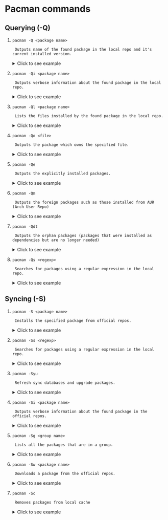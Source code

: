 # Pacman commands

## Querying (-Q)

1. `pacman -Q <package name>`

        Outputs name of the found package in the local repo and it's current installed version. 
    <details>
    <summary>Click to see example</summary>
    $ pacman -Q xclip </br>
    xclip 0.13-3
    </details>

2. `pacman -Qi <package name>`

        Outputs verbose information about the found package in the local repo.
    <details>
    <summary>Click to see example</summary>
    $ pacman -Qi xclip </br>
    Name            : xclip </br>
    Version         : 0.13-3 </br>
    Description     : Command line interface to the X11 clipboard </br>
    Architecture    : x86_64 </br>
    URL             : https://github.com/astrand/xclip </br>
    Licenses        : GPL </br>
    Groups          : None </br>
    Provides        : None </br>
    Depends On      : libxmu </br>
    Optional Deps   : None </br>
    Required By     : None </br>
    Optional For    : None </br>
    Conflicts With  : None </br>
    Replaces        : None </br>
    Installed Size  : 34.39 KiB </br>
    Packager        : Felix Yan <felixonmars@archlinux.org> </br>
    Build Date      : Sat 16 May 2020 03:56:14 PM UTC </br>
    Install Date    : Sun 21 Feb 2021 11:09:59 AM UTC </br>
    Install Reason  : Explicitly installed </br>
    Install Script  : No </br>
    Validated By    : Signature </br>
    </details>

3. `pacman -Ql <package name>`

        Lists the files installed by the found package in the local repo.
    <details>
    <summary>Click to see example</summary>
    $ pacman -Ql xclip </br>
    xclip /usr/ </br>
    xclip /usr/bin/ </br>
    xclip /usr/bin/xclip </br>
    xclip /usr/bin/xclip-copyfile </br>
    xclip /usr/bin/xclip-cutfile </br>
    xclip /usr/bin/xclip-pastefile </br>
    xclip /usr/share/ </br>
    xclip /usr/share/man/ </br>
    xclip /usr/share/man/man1/ </br>
    xclip /usr/share/man/man1/xclip-copyfile.1.gz </br>
    xclip /usr/share/man/man1/xclip.1.gz </br>
    </details>

4. `pacman -Qo <file>`

        Outputs the package which owns the specified file.
    <details>
    <summary>Click to see example</summary>
    $ pacman -Qo /usr/include/SDL2/SDL.h </br>
    /usr/include/SDL2/SDL.h is owned by sdl2 2.0.14-1
    </details>

5. `pacman -Qe`

        Outputs the explicitly installed packages.
    <details>
    <summary>Click to see example</summary>
    $ pacman -Qe </br>
    acpi 1.7-3 </br>
    acpid 2.0.32-2 </br>
    alsa-firmware 1.2.4-2 </br>
    alsa-utils 1.2.4-2 </br>
    android-tools 30.0.5-1 </br>
    android-udev 20201003-1 </br>
    apparmor 3.0.1-1 </br>
    appimagelauncher 2.2.0-4 </br>
    ark 20.12.2-1 </br>
    autoconf 2.71-1 </br>
    ...
    </details>


6. `pacman -Qm`

        Outputs the foreign packages such as those installed from AUR (Arch User Repo)
    <details>
    <summary>Click to see example</summary>
    $ pacman -Qm</br>
    plex-media-player 2.58.0-4 </br>
    ttf-ms-fonts 2.0-12 </br>
    </details>

7. `pacman -Qdt`

        Outputs the orphan packages (packages that were installed as dependencies but are no longer needed)
    <details>
    <summary>Click to see example</summary>
    $ pacman -Qdt</br>
    go 2:1.48.0-2 </br>
    </details>

8. `pacman -Qs <regexp>`

        Searches for packages using a regular expression in the local repo.
    <details>
    <summary>Click to see example</summary>
    $ pacman -Qs clip</br>
    local/xclip 0.13-3 </br>
    &nbsp;&nbsp;&nbsp;&nbsp;Command line interface to the X11 clipboard </br>

    </details>

## Syncing (-S)

1. `pacman -S <package name>`

        Installs the specified package from official repos.
    <details>
    <summary>Click to see example</summary>
    $ sudo pacman -S xclip </br>
    [sudo] password for username: 
    resolving dependencies...
    looking for conflicting packages...

    Packages (1) xclip-0.13-3

    Total Installed Size:  0.03 MiB
    Net Upgrade Size:      0.00 MiB

    :: Proceed with installation? [Y/n]
    </details>

2. `pacman -Ss <regexp>`

        Searches for packages using a regular expression in the local repo. 
    <details>
    <summary>Click to see example</summary>
    $ pacman -Ss clip </br>
    extra/eclipse-ecj 4.6.3-2 </br>
    &nbsp;&nbsp;&nbsp;&nbsp;Eclipse java bytecode compiler </br>
    extra/gpaste 3.38.5-1 </br>
    &nbsp;&nbsp;&nbsp;&nbsp;Clipboard management system </br>
    extra/xclip 0.13-3 [installed] </br>
    &nbsp;&nbsp;&nbsp;&nbsp;Command line interface to the X11 clipboard </br>
    extra/xfce4-clipman-plugin 1.6.1-1 (xfce4-goodies) </br>
    &nbsp;&nbsp;&nbsp;&nbsp;A clipboard plugin for the Xfce4 panel </br>
    extra/xorg-xclipboard 1.1.3-3 </br>
    &nbsp;&nbsp;&nbsp;&nbsp;X clipboard manager </br>
    </details>


3. `pacman -Syu`

        Refresh sync databases and upgrade packages.
    <details>
    <summary>Click to see example</summary>
    $ sudo pacman -Syu</br>
    [sudo] password for username: </br>
    :: Synchronizing package databases...</br>
    core is up to date</br>
    extra is up to date</br>
    community is up to date</br>
    multilib is up to date</br>
    :: Starting full system upgrade...</br>
    there is nothing to do</br>

4. `pacman -Si <package name>`

        Outputs verbose information about the found package in the official repos.
    <details>
    <summary>Click to see example</summary>
    $ pacman -Si xclip </br>
    Repository : extra </br>
    Name : xclip </br>
    Version : 0.13-3 </br>
    Description : Command line interface to the X11 clipboard </br>
    Architecture : x86_64 </br>
    URL : https://github.com/astrand/xclip </br>
    Licenses : GPL </br>
    Groups : None </br>
    Provides : None </br>
    Depends On : libxmu </br>
    Optional Deps : None </br>
    Conflicts With : None </br>
    Replaces : None </br>
    Download Size : 14.98 KiB </br>
    Installed Size : 34.39 KiB </br>
    Packager : Felix Yan <felixonmars@archlinux.org> </br>
    Build Date : Sat 16 May 2020 03:56:14 PM UTC </br>
    Validated By : MD5 Sum SHA-256 Sum Signature </br>
    </details>

5. `pacman -Sg <group name>`

        Lists all the packages that are in a group.
    <details>
    <summary>Click to see example</summary>
    $ pacman -Sg base-devel</br>
    base-devel autoconf </br>
    base-devel automake </br>
    base-devel binutils </br>
    base-devel bison </br>
    base-devel fakeroot </br>
    base-devel file </br>
    base-devel findutils </br>
    base-devel flex </br>
    base-devel gawk </br>
    base-devel gcc </br>
    base-devel gettext </br>
    base-devel grep </br>
    base-devel groff </br>
    base-devel gzip </br>
    base-devel libtool </br>
    base-devel m4 </br>
    base-devel make </br>
    base-devel pacman </br>
    base-devel patch </br>
    base-devel pkgconf </br>
    base-devel sed </br>
    base-devel sudo </br>
    base-devel texinfo </br>
    base-devel which </br>
    </details>

6. `pacman -Sw <package name>`

        Downloads a package from the official repos.
    <details>
    <summary>Click to see example</summary>
    [sudo] password for username: 
    $ sudo pacman -Sw xclip </br>

    resolving dependencies...

    Packages (1) xclip-0.13-3

    Total Download Size:  0.00 MiB

    :: Proceed with download? [Y/n] 
    </details>

7. `pacman -Sc`

        Removes packages from local cache
    <details>
    <summary>Click to see example</summary>
    $ sudo pacman -Sc</br>
    [sudo] password for username: </br>
    Packages to keep:</br>
    All locally installed packages</br>

    Cache directory: /var/cache/pacman/pkg/</br>
    :: Do you want to remove all other packages from cache? [Y/n]</br>
    </details>

